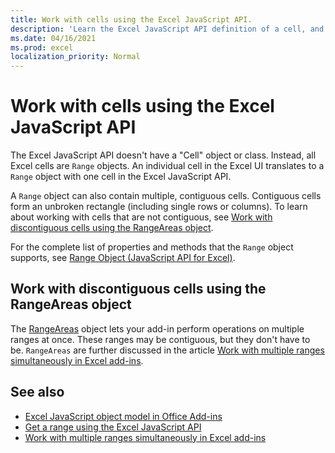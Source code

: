 ```yaml
---
title: Work with cells using the Excel JavaScript API.
description: 'Learn the Excel JavaScript API definition of a cell, and learn how to work with cells.'
ms.date: 04/16/2021
ms.prod: excel
localization_priority: Normal
---
```


# Work with cells using the Excel JavaScript API

The Excel JavaScript API doesn't have a "Cell" object or class. Instead, all Excel cells are `Range` objects. An individual cell in the Excel UI translates to a `Range` object with one cell in the Excel JavaScript API.

A `Range` object can also contain multiple, contiguous cells. Contiguous cells form an unbroken rectangle (including single rows or columns). To learn about working with cells that are not contiguous, see [Work with discontiguous cells using the RangeAreas object](#work-with-discontiguous-cells-using-the-rangeareas-object).

For the complete list of properties and methods that the `Range` object supports, see [Range Object (JavaScript API for Excel)](/javascript/api/excel/excel.range).

## Work with discontiguous cells using the RangeAreas object

The [RangeAreas](/javascript/api/excel/excel.rangeareas) object lets your add-in perform operations on multiple ranges at once. These ranges may be contiguous, but they don't have to be. `RangeAreas` are further discussed in the article [Work with multiple ranges simultaneously in Excel add-ins](excel-add-ins-multiple-ranges.md).

## See also

- [Excel JavaScript object model in Office Add-ins](excel-add-ins-core-concepts.md)
- [Get a range using the Excel JavaScript API](excel-add-ins-ranges-get.md)
- [Work with multiple ranges simultaneously in Excel add-ins](excel-add-ins-multiple-ranges.md)
